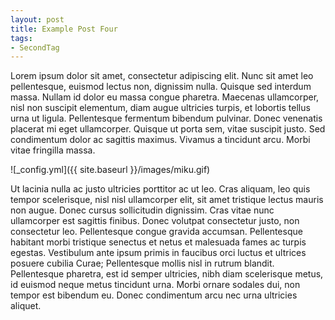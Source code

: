```yaml
---
layout: post
title: Example Post Four
tags:
- SecondTag
---
```


Lorem ipsum dolor sit amet, consectetur adipiscing elit. Nunc sit amet leo pellentesque, euismod lectus non, dignissim nulla. Quisque sed interdum massa. Nullam id dolor eu massa congue pharetra. Maecenas ullamcorper, nisl non suscipit elementum, diam augue ultricies turpis, et lobortis tellus urna ut ligula. Pellentesque fermentum bibendum pulvinar. Donec venenatis placerat mi eget ullamcorper. Quisque ut porta sem, vitae suscipit justo. Sed condimentum dolor ac sagittis maximus. Vivamus a tincidunt arcu. Morbi vitae fringilla massa.

![_config.yml]({{ site.baseurl }}/images/miku.gif)

Ut lacinia nulla ac justo ultricies porttitor ac ut leo. Cras aliquam, leo quis tempor scelerisque, nisl nisl ullamcorper elit, sit amet tristique lectus mauris non augue. Donec cursus sollicitudin dignissim. Cras vitae nunc ullamcorper est sagittis finibus. Donec volutpat consectetur justo, non consectetur leo. Pellentesque congue gravida accumsan. Pellentesque habitant morbi tristique senectus et netus et malesuada fames ac turpis egestas. Vestibulum ante ipsum primis in faucibus orci luctus et ultrices posuere cubilia Curae; Pellentesque mollis nisl in rutrum blandit. Pellentesque pharetra, est id semper ultricies, nibh diam scelerisque metus, id euismod neque metus tincidunt urna. Morbi ornare sodales dui, non tempor est bibendum eu. Donec condimentum arcu nec urna ultricies aliquet.